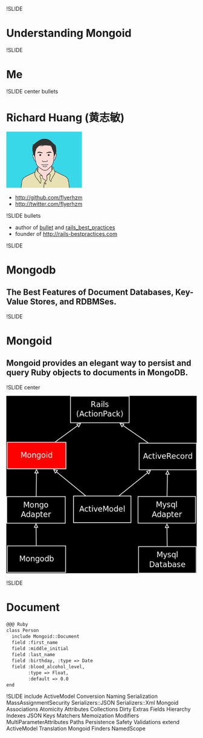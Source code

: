 !SLIDE 

# Understanding Mongoid #

!SLIDE

# Me #

!SLIDE center bullets

# Richard Huang (黄志敏) #

![Richard Huang](richard.png)

* <http://github.com/flyerhzm>
* <http://twitter.com/flyerhzm>

!SLIDE bullets

* author of <a href="http://github.com/flyerhzm/bullet">bullet</a> and <a href="http://github.com/flyerhzm/rails_best_practices">rails_best_practices</a>
* founder of <http://rails-bestpractices.com>

!SLIDE

# Mongodb #

## The Best Features of Document Databases, Key-Value Stores, and RDBMSes. ##

!SLIDE

# Mongoid #

## Mongoid provides an elegant way to persist and query Ruby objects to documents in MongoDB. ##

!SLIDE center

![Compare with ActiveRecord](comparison.png)

!SLIDE

# Document #

    @@@ Ruby
    class Person
      include Mongoid::Document
      field :first_name
      field :middle_initial
      field :last_name
      field :birthday, :type => Date
      field :blood_alcohol_level,
            :type => Float, 
            :default => 0.0
    end

!SLIDE
include
  ActiveModel
    Conversion
    Naming
    Serialization
    MassAssignmentSecurity
    Serializers::JSON
    Serializers::Xml
  Mongoid
    Associations
    Atomicity
    Attributes
    Collections
    Dirty
    Extras
    Fields
    Hierarchy
    Indexes
    JSON
    Keys
    Matchers
    Memoization
    Modifiers
    MultiParameterAttributes
    Paths
    Persistence
    Safety
    Validations
extend
  ActiveModel
    Translation
  Mongoid
    Finders
    NamedScope